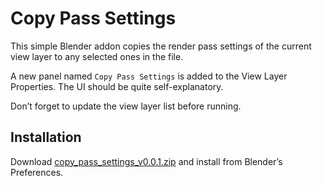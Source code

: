 # Copy Pass Settings

This simple Blender addon copies the render pass settings of the current view layer to any selected ones in the file.

A new panel named `Copy Pass Settings` is added to the View Layer Properties. The UI should be quite self-explanatory.

Don’t forget to update the view layer list before running.

## Installation

Download [copy_pass_settings_v0.0.1.zip](https://github.com/SerLinkzero/copy_pass_settings/releases/latest) and install from Blender’s Preferences.
